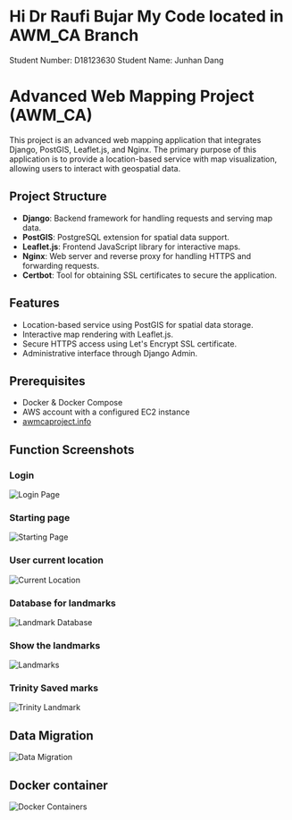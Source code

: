 # Hi Dr Raufi Bujar My Code located in AWM_CA Branch
Student Number: D18123630
Student Name: Junhan Dang


# Advanced Web Mapping Project (AWM_CA)

This project is an advanced web mapping application that integrates Django, PostGIS, Leaflet.js, and Nginx. The primary purpose of this application is to provide a location-based service with map visualization, allowing users to interact with geospatial data.

## Project Structure

- **Django**: Backend framework for handling requests and serving map data.
- **PostGIS**: PostgreSQL extension for spatial data support.
- **Leaflet.js**: Frontend JavaScript library for interactive maps.
- **Nginx**: Web server and reverse proxy for handling HTTPS and forwarding requests.
- **Certbot**: Tool for obtaining SSL certificates to secure the application.

## Features

- Location-based service using PostGIS for spatial data storage.
- Interactive map rendering with Leaflet.js.
- Secure HTTPS access using Let's Encrypt SSL certificate.
- Administrative interface through Django Admin.

## Prerequisites

- Docker & Docker Compose
- AWS account with a configured EC2 instance
- [awmcaproject.info](http://awmcaproject.info/)



## Function Screenshots

### Login
![Login Page](./CALogin.png)

### Starting page 
![Starting Page](./CAStartingPage.png)

### User current location
![Current Location](./CACurrentLocation.png)

### Database for landmarks
![Landmark Database](./CALandmarkDatabase.png)

### Show the landmarks
![Landmarks](./CALandMarks.png)

### Trinity Saved marks
![Trinity Landmark](./CALanMarksTrnitity.png)

## Data Migration 
![Data Migration](./Data%20migrate.png)

## Docker container
![Docker Containers](./Docker%20Container.png)


